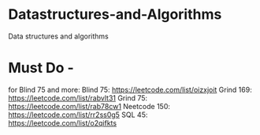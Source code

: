 # Datastructures-and-Algorithms
Data structures and algorithms
# Must Do - 
for Blind 75 and more:
Blind 75: https://leetcode.com/list/oizxjoit
Grind 169: https://leetcode.com/list/rabvlt31
Grind 75: https://leetcode.com/list/rab78cw1
Neetcode 150: https://leetcode.com/list/rr2ss0g5
SQL 45: https://leetcode.com/list/o2qifkts
